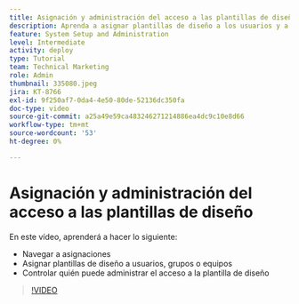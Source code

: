 ```yaml
---
title: Asignación y administración del acceso a las plantillas de diseño
description: Aprenda a asignar plantillas de diseño a los usuarios y a controlar quién puede administrar el acceso.
feature: System Setup and Administration
level: Intermediate
activity: deploy
type: Tutorial
team: Technical Marketing
role: Admin
thumbnail: 335080.jpeg
jira: KT-8766
exl-id: 9f250af7-0da4-4e50-80de-52136dc350fa
doc-type: video
source-git-commit: a25a49e59ca483246271214886ea4dc9c10e8d66
workflow-type: tm+mt
source-wordcount: '53'
ht-degree: 0%

---
```


# Asignación y administración del acceso a las plantillas de diseño

En este vídeo, aprenderá a hacer lo siguiente:

* Navegar a asignaciones
* Asignar plantillas de diseño a usuarios, grupos o equipos
* Controlar quién puede administrar el acceso a la plantilla de diseño

>[!VIDEO](https://video.tv.adobe.com/v/335080/?quality=12&learn=on)
